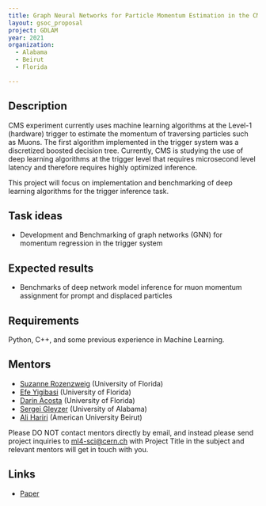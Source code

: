 ```yaml
---
title: Graph Neural Networks for Particle Momentum Estimation in the CMS Trigger System
layout: gsoc_proposal
project: GDLAM
year: 2021
organization:
  - Alabama
  - Beirut
  - Florida

---
```


## Description

CMS experiment currently uses machine learning algorithms at the Level-1 (hardware) trigger to estimate the momentum of traversing particles such as Muons. The first algorithm implemented in the trigger system was a discretized boosted decision tree. Currently, CMS is studying the use of deep learning algorithms at the trigger level that requires microsecond level latency and therefore requires highly optimized inference. 

This project will focus on implementation and benchmarking of deep learning algorithms for the trigger inference task. 

## Task ideas
 * Development and Benchmarking of graph networks (GNN) for momentum regression in the trigger system
 
## Expected results
 *  Benchmarks of deep network model inference for muon momentum assignment for prompt and displaced particles

## Requirements
Python, C++, and some previous experience in Machine Learning. 

## Mentors
  * [Suzanne Rozenzweig](mailto:srhelfrich@ufl.edu) (University of Florida)
  * [Efe Yigibasi](mailto:efe.yigitbasi@cern.ch) (University of Florida)
  * [Darin Acosta](mailto:acostad@ufl.edu) (University of Florida)
  * [Sergei Gleyzer](mailto:Sergei.Gleyzer@cern.ch) (University of Alabama)
  * [Ali Hariri](mailto:aah71@mail.aub.edu) (American University Beirut)


Please DO NOT contact mentors directly by email, and instead please send project inquiries to [ml4-sci@cern.ch](mailto:ml4-sci@cern.ch) with Project Title in the subject and relevant mentors will get in touch with you. 


## Links
  * [Paper ](https://iopscience.iop.org/article/10.1088/1742-6596/1085/4/042042)